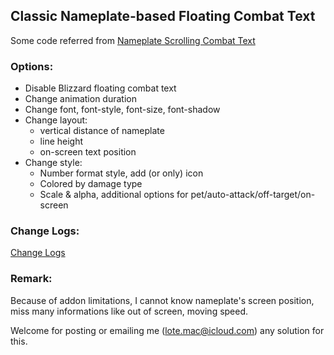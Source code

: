 ## Classic Nameplate-based Floating Combat Text

Some code referred from [Nameplate Scrolling Combat Text](https://www.curseforge.com/wow/addons/nameplate-scrolling-combat-text)

### Options:

* Disable Blizzard floating combat text
* Change animation duration
* Change font, font-style, font-size, font-shadow
* Change layout:
  * vertical distance of nameplate
  * line height
  * on-screen text position
* Change style:
  * Number format style, add (or only) icon
  * Colored by damage type
  * Scale & alpha, additional options for pet/auto-attack/off-target/on-screen

### Change Logs:

[Change Logs](CHANGELOGS.md)

### Remark:

Because of addon limitations, I cannot know nameplate's screen position, miss many informations like out of screen, moving speed.

Welcome for posting or emailing me (lote.mac@icloud.com) any solution for this.
